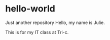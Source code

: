 # hello-world
Just another repository 
Hello, my name is Julie. 

This is for my IT class at Tri-c.
